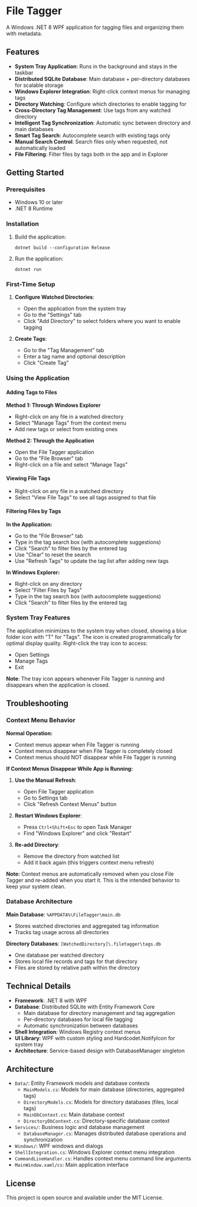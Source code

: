# File Tagger

A Windows .NET 8 WPF application for tagging files and organizing them with metadata.

## Features

- **System Tray Application**: Runs in the background and stays in the taskbar
- **Distributed SQLite Database**: Main database + per-directory databases for scalable storage
- **Windows Explorer Integration**: Right-click context menus for managing tags
- **Directory Watching**: Configure which directories to enable tagging for
- **Cross-Directory Tag Management**: Use tags from any watched directory
- **Intelligent Tag Synchronization**: Automatic sync between directory and main databases
- **Smart Tag Search**: Autocomplete search with existing tags only
- **Manual Search Control**: Search files only when requested, not automatically loaded
- **File Filtering**: Filter files by tags both in the app and in Explorer

## Getting Started

### Prerequisites

- Windows 10 or later
- .NET 8 Runtime

### Installation

1. Build the application:
   ```
   dotnet build --configuration Release
   ```

2. Run the application:
   ```
   dotnet run
   ```

### First-Time Setup

1. **Configure Watched Directories**: 
   - Open the application from the system tray
   - Go to the "Settings" tab
   - Click "Add Directory" to select folders where you want to enable tagging

2. **Create Tags**:
   - Go to the "Tag Management" tab
   - Enter a tag name and optional description
   - Click "Create Tag"

### Using the Application

#### Adding Tags to Files

**Method 1: Through Windows Explorer**
- Right-click on any file in a watched directory
- Select "Manage Tags" from the context menu
- Add new tags or select from existing ones

**Method 2: Through the Application**
- Open the File Tagger application
- Go to the "File Browser" tab
- Right-click on a file and select "Manage Tags"

#### Viewing File Tags

- Right-click on any file in a watched directory
- Select "View File Tags" to see all tags assigned to that file

#### Filtering Files by Tags

**In the Application:**
- Go to the "File Browser" tab
- Type in the tag search box (with autocomplete suggestions)
- Click "Search" to filter files by the entered tag
- Use "Clear" to reset the search
- Use "Refresh Tags" to update the tag list after adding new tags

**In Windows Explorer:**
- Right-click on any directory
- Select "Filter Files by Tags"
- Type in the tag search box (with autocomplete suggestions)
- Click "Search" to filter files by the entered tag

### System Tray Features

The application minimizes to the system tray when closed, showing a blue folder icon with "T" for "Tags". The icon is created programmatically for optimal display quality. Right-click the tray icon to access:
- Open Settings
- Manage Tags
- Exit

**Note**: The tray icon appears whenever File Tagger is running and disappears when the application is closed.

## Troubleshooting

### Context Menu Behavior

**Normal Operation:**
- Context menus appear when File Tagger is running
- Context menus disappear when File Tagger is completely closed
- Context menus should NOT disappear while File Tagger is running

**If Context Menus Disappear While App is Running:**

1. **Use the Manual Refresh**: 
   - Open File Tagger application
   - Go to Settings tab
   - Click "Refresh Context Menus" button

2. **Restart Windows Explorer**:
   - Press `Ctrl+Shift+Esc` to open Task Manager
   - Find "Windows Explorer" and click "Restart"

3. **Re-add Directory**:
   - Remove the directory from watched list
   - Add it back again (this triggers context menu refresh)

**Note:** Context menus are automatically removed when you close File Tagger and re-added when you start it. This is the intended behavior to keep your system clean.

### Database Architecture

**Main Database**: `%APPDATA%\FileTagger\main.db`
- Stores watched directories and aggregated tag information
- Tracks tag usage across all directories

**Directory Databases**: `[WatchedDirectory]\.filetagger\tags.db`
- One database per watched directory
- Stores local file records and tags for that directory
- Files are stored by relative path within the directory

## Technical Details

- **Framework**: .NET 8 with WPF
- **Database**: Distributed SQLite with Entity Framework Core
  - Main database for directory management and tag aggregation
  - Per-directory databases for local file tagging
  - Automatic synchronization between databases
- **Shell Integration**: Windows Registry context menus
- **UI Library**: WPF with custom styling and Hardcodet.NotifyIcon for system tray
- **Architecture**: Service-based design with DatabaseManager singleton

## Architecture

- `Data/`: Entity Framework models and database contexts
  - `MainModels.cs`: Models for main database (directories, aggregated tags)
  - `DirectoryModels.cs`: Models for directory databases (files, local tags)
  - `MainDbContext.cs`: Main database context
  - `DirectoryDbContext.cs`: Directory-specific database context
- `Services/`: Business logic and database management
  - `DatabaseManager.cs`: Manages distributed database operations and synchronization
- `Windows/`: WPF windows and dialogs
- `ShellIntegration.cs`: Windows Explorer context menu integration
- `CommandLineHandler.cs`: Handles context menu command line arguments
- `MainWindow.xaml/cs`: Main application interface

## License

This project is open source and available under the MIT License.